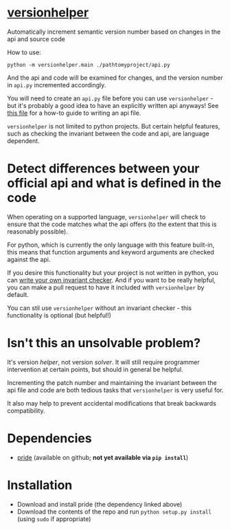 [versionhelper](https://erose1337.github.io/versionhelper/)
==============

Automatically increment semantic version number based on changes in the api and source code

How to use:

    python -m versionhelper.main ./pathtomyproject/api.py

And the api and code will be examined for changes, and the version number in `api.py` incremented accordingly.

You will need to create an `api.py` file before you can use `versionhelper` - but it's probably a good idea to have an explicitly written api anyways! See [this file](https://github.com/erose1337/versionhelper/blob/master/versionhelper/docs/howtoapi.md) for a how-to guide to writing an api file.

`versionhelper` is not limited to python projects. But certain helpful features, such as checking the invariant between the code and api, are language dependent.


# Detect differences between your official api and what is defined in the code

When operating on a supported language, `versionhelper` will check to ensure that the code matches what the api offers (to the extent that this is reasonably possible).

For python, which is currently the only language with this feature built-in, this means that function arguments and keyword arguments are checked against the api.

If you desire this functionality but your project is not written in python, you can [write your own invariant checker](https://github.com/erose1337/versionhelper/blob/master/versionhelper/docs/how_to_write_an_invariant_checker.md). And if you want to be really helpful, you can make a pull request to have it included with `versionhelper` by default.

You can stil use `versionhelper` without an invariant checker - this functionality is optional (but helpful!)


# Isn't this an unsolvable problem?

It's version *helper*, not version *solver*. It will still require programmer intervention at certain points, but should in general be helpful.

Incrementing the patch number and maintaining the invariant between the api file and code are both tedious tasks that `versionhelper` is very useful for.

It also may help to prevent accidental modifications that break backwards compatibility.


# Dependencies

- [pride](https://github.com/erose1337/pride) (available on github; **not yet available via `pip install`**)

# Installation

- Download and install pride (the dependency linked above)
- Download the contents of the repo and run `python setup.py install` (using `sudo` if appropriate)
